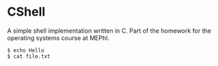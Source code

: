 # CShell

A simple shell implementation written in C. Part of the homework for the operating systems course at MEPhI.

```console
$ echo Hello
$ cat file.txt

